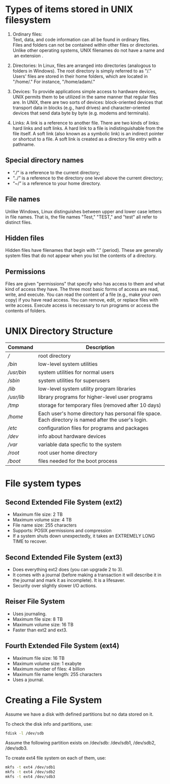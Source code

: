 <h1>Types of items stored in UNIX filesystem </h1>

1. Ordinary files: Text, data, and code information can all be found in ordinary files. 
  Files and folders can not be contained within other files or directories. 
  Unlike other operating systems, UNIX filenames do not have a name and an extension .

1. Directories: In Linux, files are arranged into directories (analogous to folders in Windows). 
  The root directory is simply referred to as "/."
  Users' files are stored in their home folders, which are located in "/home/." For instance, "/home/adam/."

1. Devices: To provide applications simple access to hardware devices, UNIX permits them to be utilized in the same manner that regular files are. In UNIX, there are two sorts of devices: block-oriented devices that transport data in blocks (e.g., hard drives) and character-oriented devices that send data byte by byte (e.g. modems and terminals).

1. Links: A link is a reference to another file. There are two kinds of links: hard links and soft links. A hard link to a file is indistinguishable from the file itself. A soft link (also known as a symbolic link) is an indirect pointer or shortcut to a file. A soft link is created as a directory file entry with a pathname.

<h2>Special directory names</h2> 

* “./” is a reference to the current directory;
* “../” is a reference  to the directory one level above the current directory; 
* “~/” is a reference  to your home directory.

<h2>File names</h2> 
Unlike Windows, Linux distinguishes between upper and lower case letters in file names.
That is, the file names "Test," "TEST," and "test" all refer to distinct files.

<h2>Hidden files</h2> 
Hidden files have filenames that begin with “.” (period). 
These are generally system files that do not appear when you list the contents of a directory. 

<h2>Permissions</h2>
Files are given "permissions" that specify who has access to them and what kind of access they have.
The three most basic forms of access are read, write, and execute. 
You can read the content of a file (e.g., make your own copy) if you have read access. 
You can remove, edit, or replace files with write access.
Execute access is necessary to run programs or access the contents of folders.


<h1>UNIX Directory Structure</h1>

| Command | Description |
| --- | --- |
| <i>/</i> | root directory |
| <i>/bin</i> | low-level system utilities |
| <i>/usr/bin</i> | system utilities for normal users |
| <i>/sbin</i> | system utilities for superusers |
| <i>/lib</i> | low-level system utility program libraries |
| <i>/usr/lib</i> | library programs for higher-level user programs |
| <i>/tmp</i> | storage for temporary files (removed after 10 days) |
| <i>/home</i> | Each user's home directory has personal file space. Each directory is named after the user's login. |
| <i>/etc</i> |  configuration files for programs and packages |
| <i>/dev</i> | info about hardware devices |
| <i>/var</i> | variable data specfic to the system |
| <i>/root</i> | root user home directory |
| <i>/boot</i> | files needed for the boot process |

<h1>File system types</h1>

<h2>Second Extended File System (ext2)</h2>

* Maximum file size: 2 TB
* Maximum volume size: 4 TB
* File name size: 255 characters
* Supports: POSIX permissions and compression
* If a system shuts down unexpectedly, it takes an EXTREMELY LONG TIME to recover.

<h2>Second Extended File System (ext3)</h2>

* Does everything ext2 does (you can upgrade 2 to 3).
* It comes with a journal (before making a transaction it will describe it in the journal and mark it as incomplete). It is a lifesaver.
* Security over slightly slower I/O actions.

<h2>Reiser File System </h2>

* Uses journaling.
* Maximum file size: 8 TB
* Maximum volume size: 16 TB
* Faster than ext2 and ext3.

<h2>Fourth Extended File System (ext4)</h2>

* Maximum file size: 16 TB
* Maximum volume size: 1 exabyte
* Maximum number of files: 4 billion
* Maximum file name length: 255 characters
* Uses a journal.

<h1>Creating a File System</h1>
Assume we have a disk with defined partitions but no data stored on it.

To check the disk info and partitions, use:

```bash
fdisk -l /dev/sdb 
```

Assume the following partition exists on /dev/sdb: /dev/sdb1, /dev/sdb2, /dev/sdb3.

To create ext4 file system on each of them, use:

```bash
mkfs -t ext4 /dev/sdb1
mkfs -t ext4 /dev/sdb2
mkfs -t ext4 /dev/sdb3
```
